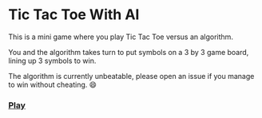 # Tic Tac Toe With AI

This is a mini game where you play Tic Tac Toe versus an algorithm. 

You and the algorithm takes turn to put symbols on a 3 by 3 game board, lining up 3 symbols to win. 

The algorithm is currently unbeatable, please open an issue if you manage to win without cheating. :smile:

### [Play](https://x01x012013.github.io/TicTacToeWithAI/)
